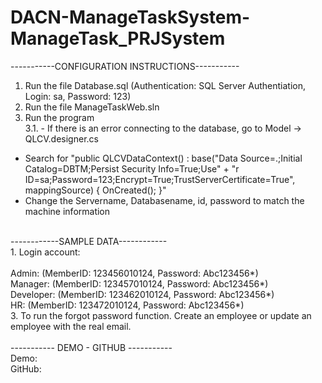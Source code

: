 # DACN-ManageTaskSystem-ManageTask_PRJSystem

-----------CONFIGURATION INSTRUCTIONS-----------
1. Run the file Database.sql (Authentication: SQL Server Authentiation, Login: sa, Password: 123)<br>
2. Run the file ManageTaskWeb.sln<br>
3. Run the program<br>
3.1. - If there is an error connecting to the database, go to Model -> QLCV.designer.cs<br>
- Search for "public QLCVDataContext() :
base("Data Source=.;Initial Catalog=DBTM;Persist Security Info=True;Use" +
"r ID=sa;Password=123;Encrypt=True;TrustServerCertificate=True", mappingSource)
{
OnCreated();
}"
- Change the Servername, Databasename, id, password to match the machine information<br>
<br>
------------SAMPLE DATA------------<br>
1. Login account:<br>
<br>
Admin: (MemberID: 123456010124, Password: Abc123456*)
<br>
Manager: (MemberID: 123457010124, Password: Abc123456*)
<br>
Developer: (MemberID: 123462010124, Password: Abc123456*)
<br>
HR: (MemberID: 123472010124, Password: Abc123456*)
<br>
3. To run the forgot password function. Create an employee or update an employee with the real email.<br>
<br>
----------- DEMO - GITHUB -----------<br>
Demo:<br>
GitHub:<br>
